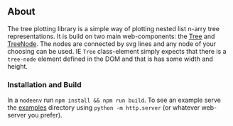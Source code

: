 ## About ##

The tree plotting library is a simple way of plotting nested list n-arry tree representations. It is build on two main web-components: the [Tree](./Tree.js) and [TreeNode](./TreeNode.js). The nodes are connected by svg lines and any node of your choosing can be used. IE `Tree` class-element simply expects that there is a `tree-node` element defined in the DOM and that is has some width and height. 

### Installation and Build ###

In a `nodeenv` run `npm install && npm run build`. To see an example serve the [examples](./examples) directory using `python -m http.server` (or whatever web-server you prefer).
